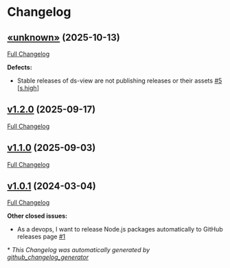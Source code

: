 # Changelog

## [«unknown»](https://github.com/NASA-PDS/lasso-releasers/tree/«unknown») (2025-10-13)

[Full Changelog](https://github.com/NASA-PDS/lasso-releasers/compare/v1.2.0...«unknown»)

**Defects:**

- Stable releases of ds-view are not publishing releases or their assets [\#5](https://github.com/NASA-PDS/lasso-releasers/issues/5) [[s.high](https://github.com/NASA-PDS/lasso-releasers/labels/s.high)]

## [v1.2.0](https://github.com/NASA-PDS/lasso-releasers/tree/v1.2.0) (2025-09-17)

[Full Changelog](https://github.com/NASA-PDS/lasso-releasers/compare/v1.1.0...v1.2.0)

## [v1.1.0](https://github.com/NASA-PDS/lasso-releasers/tree/v1.1.0) (2025-09-03)

[Full Changelog](https://github.com/NASA-PDS/lasso-releasers/compare/v1.0.1...v1.1.0)

## [v1.0.1](https://github.com/NASA-PDS/lasso-releasers/tree/v1.0.1) (2024-03-04)

[Full Changelog](https://github.com/NASA-PDS/lasso-releasers/compare/ed057b9a34d1955d1a00150853b56ac1b11a6c31...v1.0.1)

**Other closed issues:**

- As a devops, I want to release Node.js packages automatically to GitHub releases page [\#1](https://github.com/NASA-PDS/lasso-releasers/issues/1)



\* *This Changelog was automatically generated by [github_changelog_generator](https://github.com/github-changelog-generator/github-changelog-generator)*

